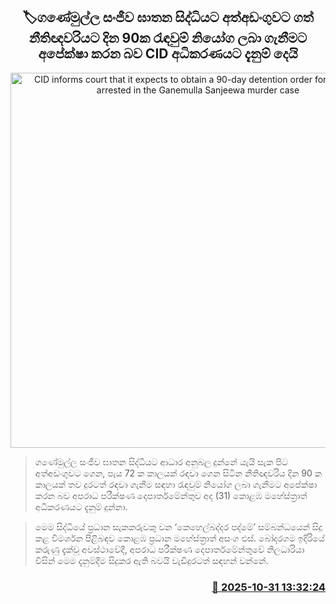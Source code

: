 <p align='center'><b><h2 align='center' title='CID informs court that it expects to obtain a 90-day detention order for the lawyer arrested in the Ganemulla Sanjeewa murder case'>🏷ගණේමුල්ල සංජීව ඝාතන සිද්ධියට අත්අඩංගුවට ගත් නීතිඥවරියට දින 90ක රැඳවුම් නියෝග ලබා ගැනීමට අපේක්ෂා කරන බව CID අධිකරණයට දැනුම් දෙයි</h2></b></p>
<p align='center'><img src='https://helakuru.sgp1.cdn.digitaloceanspaces.com/esana/images/lib/court-2.jpg' width='600' alt='CID informs court that it expects to obtain a 90-day detention order for the lawyer arrested in the Ganemulla Sanjeewa murder case'></p>

> ගණේමුල්ල සංජීව ඝාතන සිද්ධියට ආධාර අනුබල දුන්නේ යැයි සැක පිට අත්අඩංගුවට ගෙන, පැය 72 ක කාලයක් රඳවා ගෙන සිටින නීතිඥවරිය දින 90 ක කාලයක් තව දුරටත් රඳවා ගැනීම සඳහා රැඳවුම් නියෝග ලබා ගැනීමට අපේක්ෂා කරන බව අපරාධ පරීක්ෂණ දෙපාර්තමේන්තුව අද (31) කොළඹ මහේස්ත්‍රාත් අධිකරණයට දැනුම් දුන්නා.

> මෙම සිද්ධියේ ප්‍රධාන සැකකරුවකු වන ‘කෙහෙල්බද්දර පද්මේ’ සම්බන්ධයෙන් සිදු කළ විමර්ශන පිළිබඳව කොළඹ ප්‍රධාන මහේස්ත්‍රාත් අසංග එස්. බෝදරගම ඉදිරියේ කරුණු දැක්වූ අවස්ථාවේදී, අපරාධ පරීක්ෂණ දෙපාර්තමේන්තුවේ නිලධාරියා විසින් මෙම දැනුම්දීම සිදුකර ඇති බවයි වැඩිදුරටත් සඳහන් වන්නේ.



<h3 align='right'><a href='https://www.helakuru.lk/esana/p/114980/'>📅 2025-10-31 13:32:24</a></h3>
